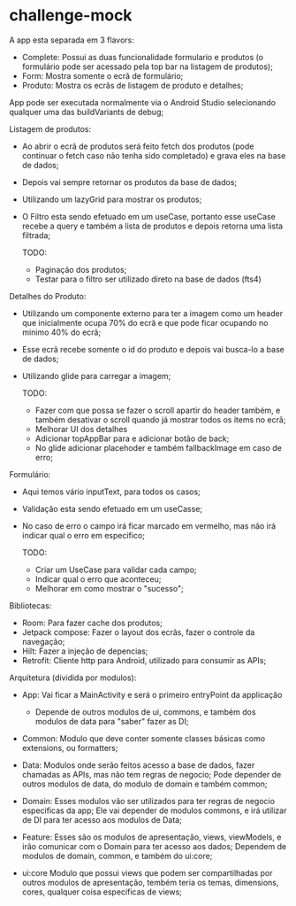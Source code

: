 # challenge-mock

A app esta separada em 3 flavors:
  - Complete: Possui as duas funcionalidade formulario e produtos (o formulário pode ser acessado pela top bar na listagem de produtos);
  - Form: Mostra somente o ecrã de formulário;
  - Produto: Mostra os ecrãs de listagem de produto e detalhes;

App pode ser executada normalmente via o Android Studio selecionando qualquer uma das buildVariants de debug;

Listagem de produtos:
  - Ao abrir o ecrã de produtos será feito fetch dos produtos (pode continuar o fetch caso não tenha sido completado) e grava eles na base de dados;
  - Depois vai sempre retornar os produtos da base de dados;
  - Utilizando um lazyGrid para mostrar os produtos;
  - O Filtro esta sendo efetuado em um useCase, portanto esse useCase recebe a query e também a lista de produtos e depois retorna uma lista filtrada;

    TODO:
      - Paginação dos produtos;
      - Testar para o filtro ser utilizado direto na base de dados (fts4)
   
Detalhes do Produto:
  - Utilizando um componente externo para ter a imagem como um header que inicialmente ocupa 70% do ecrã e que pode ficar ocupando no minimo 40% do ecrã;
  - Esse ecrã recebe somente o id do produto e depois vai busca-lo a base de dados;
  - Utilizando glide para carregar a imagem;


    TODO:
      - Fazer com que possa se fazer o scroll apartir do header também, e também desativar o scroll quando já mostrar todos os items no ecrã;
      - Melhorar UI dos detalhes
      - Adicionar topAppBar para e adicionar botão de back;
      - No glide adicionar placehoder e também fallbackImage em caso de erro;
   
Formulário:
  - Aqui temos vário inputText, para todos os casos;
  - Validação esta sendo efetuado em um useCasse;
  - No caso de erro o campo irá ficar marcado em vermelho, mas não irá indicar qual o erro em especifico;

    TODO:
      - Criar um UseCase para validar cada campo;
      - Indicar qual o erro que aconteceu;
      - Melhorar em como mostrar o "sucesso";

Bibliotecas: 
  - Room: Para fazer cache dos produtos;
  - Jetpack compose: Fazer o layout dos ecrãs, fazer o controle da navegação;
  - Hilt: Fazer a injeção de depencias;
  - Retrofit: Cliente http para Android, utilizado para consumir as APIs;

Arquitetura (dividida por modulos):
  - App: Vai ficar a MainActivity e será o primeiro entryPoint da applicação
    - Depende de outros modulos de ui, commons, e também dos modulos de data para "saber" fazer as DI;

  - Common:
    Modulo que deve conter somente classes básicas como extensions, ou formatters;

  - Data:
    Modulos onde serão feitos acesso a base de dados, fazer chamadas as APIs, mas não tem regras de negocio;
    Pode depender de outros modulos de data, do modulo de domain e também common;

  - Domain:
    Esses modulos vão ser utilizados para ter regras de negocio especificas da app;
    Ele vai depender de modulos commons, e irá utilizar de DI para ter acesso aos modulos de Data;

  - Feature:
    Esses são os modulos de apresentação, views, viewModels, e irão comunicar com o Domain para ter acesso aos dados;
    Dependem de modulos de domain, common, e também do ui:core;

  - ui:core
    Modulo que possui views que podem ser compartilhadas por outros modulos de apresentação, tembém teria os temas, dimensions, cores, qualquer coisa especificas de views;

    

